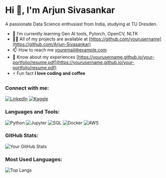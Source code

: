# Hi 👋, I'm Arjun Sivasankar
A passionate Data Science enthusiast from India, studying at TU Dresden.

- 🌱 I’m currently learning Gen AI tools, Pytorch, OpenCV, NLTK
- 👨‍💻 All of my projects are available at [https://github.com/yourusername](https://github.com/Arjun-Sivasankar)
- 📫 How to reach me [youremail@example.com](mailto:arjun.sivasankar@mailbox.tu-dresden.com)
- 📄 Know about my experiences [https://yourusername.github.io/your-portfolio/resume.pdf](https://yourusername.github.io/your-portfolio/resume.pdf)
- ⚡ Fun fact **I love coding and coffee**

### Connect with me:
[![LinkedIn](https://img.shields.io/badge/-LinkedIn-blue)](https://www.linkedin.com/in/yourlinkedinprofile/)
[![Kaggle](https://img.shields.io/badge/-Kaggle-blue)](https://www.kaggle.com/yourkaggleprofile)

### Languages and Tools:
![Python](https://img.shields.io/badge/-Python-black?style=flat-square&logo=python)
![Jupyter](https://img.shields.io/badge/-Jupyter-black?style=flat-square&logo=jupyter)
![SQL](https://img.shields.io/badge/-SQL-black?style=flat-square&logo=postgresql)
![Docker](https://img.shields.io/badge/-Docker-black?style=flat-square&logo=docker)
![AWS](https://img.shields.io/badge/-AWS-black?style=flat-square&logo=amazon-aws)

### GitHub Stats:
![Your GitHub Stats](https://github-readme-stats.vercel.app/api?username=yourusername&show_icons=true)

### Most Used Languages:
![Top Langs](https://github-readme-stats.vercel.app/api/top-langs/?username=yourusername&layout=compact)
